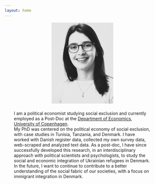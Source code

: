```yaml
---
layout: home
---
```


<style>
  .container {
    display: flex;
    flex-direction: column;
    align-items: center;
  }
  .column {
    margin: 0 30px; /* Adjust the margin as needed */
  }
  .column img {
    max-width: 200px; /* Adjust the size as needed */
    margin: 0 auto;
	margin-bottom: 20px; /* Adjust the space as needed */
  }
</style>

<div class="container">
  <div class="column">
    <img src="files/portrait.jpg" />
  </div>
  <div class="column">
    I am a political economist studying social exclusion and currently employed as a Post-Doc at the <a href="https://www.economics.ku.dk/">Department of Economics, University of Copenhagen</a>. <br>
    My PhD was centered on the political economy of social exclusion, with case studies in Tunisia, Tanzania, and Denmark. 
	I have worked with Danish register data, collected my own survey data, web-scraped and analyzed text data. 
	As a post-doc, I have since successfully developed this research, in an interdisciplinary approach with political scientists and psychologists, 
	to study the social and economic integration of Ukrainian refugees in Denmark. 
	In the future, I want to continue to contribute to a better understanding of the social fabric of our societies, with a focus on immigrant integration in Denmark.
  </div>
</div>




